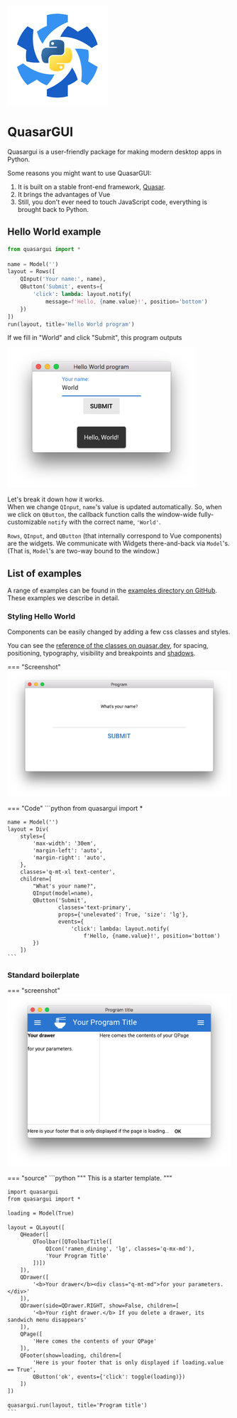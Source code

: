 
![Logo](assets/logo.png "QuasarGUI logo")
# QuasarGUI

Quasargui is a user-friendly package for making modern desktop apps in Python.

Some reasons you might want to use QuasarGUI:

1. It is built on a stable front-end framework, [Quasar](https://quasar.dev).
2. It brings the advantages of Vue
3. Still, you don't ever need to touch JavaScript code, everything is brought back to Python. 

## Hello World example

```python
from quasargui import *

name = Model('')
layout = Rows([
    QInput('Your name:', name),
    QButton('Submit', events={
        'click': lambda: layout.notify(
            message=f'Hello, {name.value}!', position='bottom')
    })
])
run(layout, title='Hello World program')
```
If we fill in "World" and click "Submit", this program outputs

![Hello World screenshot](assets/screenshots/quasar-gui-hello-world-screenshot.png "Hello World screenshot")

Let's break it down how it works.    
When we change `QInput`, `name`'s value is updated automatically. So, when we click on `QButton`, the callback function calls the window-wide fully-customizable `notify` with the correct name, `'World'`. 

`Rows`, `QInput`, and `QButton` (that internally correspond to Vue components) are the widgets. We communicate with Widgets there-and-back via `Model`'s. (That is, `Model`'s are two-way bound to the window.)

## List of examples

A range of examples can be found in the [examples directory on GitHub](https://github.com/BarnabasSzabolcs/pyquasargui/tree/develop/examples).
These examples we describe in detail.

### Styling Hello World

Components can be easily changed by adding a few css classes and styles.

You can see the [reference of the classes on quasar.dev](https://quasar.dev/style/spacing#introduction]), for spacing, positioning, typography, visibility and breakpoints and [shadows](https://quasar.dev/style/shadows).


=== "Screenshot"
    ![examples/simple.py screenshot](assets/screenshots/simple.png "examples/simple.py screenshot")

=== "Code"
    ```python
    from quasargui import *
    
    name = Model('')
    layout = Div(
        styles={
            'max-width': '30em',
            'margin-left': 'auto',
            'margin-right': 'auto',
        },
        classes='q-mt-xl text-center',
        children=[
            "What's your name?",
            QInput(model=name),
            QButton('Submit', 
                    classes='text-primary',
                    props={'unelevated': True, 'size': 'lg'},
                    events={
                        'click': lambda: layout.notify(
                            f'Hello, {name.value}!', position='bottom')
            })
        ])
    ```

### Standard boilerplate

=== "screenshot"
    ![Quasargui menu header boilerplate](assets/screenshots/starter_header_footer_and_menu.png)

=== "source"
    ```python
    """
    This is a starter template.
    """
    
    import quasargui
    from quasargui import *
    
    loading = Model(True)
    
    layout = QLayout([
        QHeader([
            QToolbar([QToolbarTitle([
                QIcon('ramen_dining', 'lg', classes='q-mx-md'),
                'Your Program Title'
            ])])
        ]),
        QDrawer([
            '<b>Your drawer</b><div class="q-mt-md">for your parameters.</div>'
        ]),
        QDrawer(side=QDrawer.RIGHT, show=False, children=[
            '<b>Your right drawer.</b> If you delete a drawer, its sandwich menu disappears'
        ]),
        QPage([
            'Here comes the contents of your QPage'
        ]),
        QFooter(show=loading, children=[
            'Here is your footer that is only displayed if loading.value == True',
            QButton('ok', events={'click': toggle(loading)})
        ])
    ])
    
    quasargui.run(layout, title='Program title')
    ```
